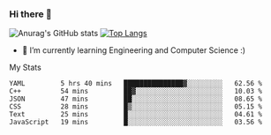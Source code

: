 ### Hi there 👋

![Anurag's GitHub stats](https://github-readme-stats.vercel.app/api?username=MatteoIorio11&show_icons=true&theme=dark) 
[![Top Langs](https://github-readme-stats.vercel.app/api/top-langs/?username=MatteoIorio11&theme=dark)](https://github.com/MatteoIorio11/github-readme-stats)

- 🌱 I’m currently learning Engineering and Computer Science :)

<!--
**MatteoIorio11/MatteoIorio11** is a ✨ _special_ ✨ repository because its `README.md` (this file) appears on your GitHub profile.

Here are some ideas to get you started:

- 🔭 I’m currently working on ...
- 🌱 I’m currently learning ...
- 👯 I’m looking to collaborate on ...
- 🤔 I’m looking for help with ...
- 💬 Ask me about ...
- 📫 How to reach me: ...
- 😄 Pronouns: ...
- ⚡ Fun fact: ...
-->
My Stats
<!--START_SECTION:waka-->

```text
YAML         5 hrs 40 mins   ███████████████▓░░░░░░░░░   62.56 %
C++          54 mins         ██▓░░░░░░░░░░░░░░░░░░░░░░   10.03 %
JSON         47 mins         ██░░░░░░░░░░░░░░░░░░░░░░░   08.65 %
CSS          28 mins         █▒░░░░░░░░░░░░░░░░░░░░░░░   05.15 %
Text         25 mins         █░░░░░░░░░░░░░░░░░░░░░░░░   04.61 %
JavaScript   19 mins         █░░░░░░░░░░░░░░░░░░░░░░░░   03.56 %
```

<!--END_SECTION:waka-->
